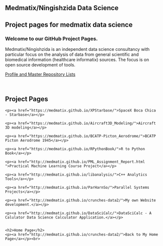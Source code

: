 <!DOCTYPE html>
<html lang="en-us">
  <body>
    <section class="page-header">
      <h1 class="project-name">Medmatix/Ningishzida Data Science</h1>
      <h2 class="project-tagline">Project pages for medmatix data science</h2>
    </section>
<h3>
<a id="welcome-to-our-github-project-pages" class="anchor" href="#welcome-to-our-github-project-pages" aria-hidden="true"><span class="octicon octicon-link"></span></a>Welcome to our GitHub Project Pages.</h3>

<p>Medmatix/Ningishzida is an independent data science consultancy with particular focus on the analysis of data from general scientific and biomedical information (healthcare informatix) sources. The focus is on open source development of tools.</p>

<p><a href="https://github.com/medmatix">Profile and Master Repository Lists</a></p><br>

<h2>Project Pages</h2>
    
    <p><a href="https://medmatix.github.io/XPStarbase/">SpaceX Boca Chica - Starbase</a></p>
    
    <p><a href="https://medmatix.github.io/Aircraft3D_Modeling/">Aircraft 3D modeling</a></p>    
    
    <p><a href="https://medmatix.github.io/BCATP-Picton_Aerodrome/">BCATP Picton Aerodrome 1945</a></p>

    <p><a href="https://medmatix.github.io/RPythonBook/">R to Python Book</a></p>

    <p><a href="http://medmatix.github.io/PML_Assignment_Report.html ">Practical Machine Learning Course Project</a></p>

    <p><a href="http://medmatix.github.io/libanalysis/">C++ Analytics Tools</a></p>

    <p><a href="http://medmatix.github.io/ParHarnSo/">Parallel Systems Projects</a></p>

    <p><a href="http://medmatix.github.io/crunches-data2/">My own Website development.</a></p>
      
    <p><a href="http://medmatix.github.io/DataSciCalc/">DataSciCalc - A Calulator Data Science Calculator Application.</a></p>
   

    <h2>Home Page</h2>
    <p><a href="http://medmatix.github.io/crunches-data2/">Back to My Home Page</a></p><br>
    
  </body>
</html>


